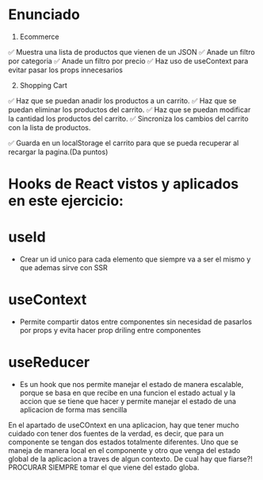 # Enunciado

1. Ecommerce

✅ Muestra una lista de productos que vienen de un JSON
✅ Anade un filtro por categoria
✅ Anade un filtro por precio
✅ Haz uso de useContext para evitar pasar los props innecesarios

2. Shopping Cart

✅ Haz que se puedan anadir los productos a un carrito.
✅ Haz que se puedan eliminar los productos del carrito.
✅ Haz que se puedan modificar la cantidad los productos del carrito.
✅ Sincroniza los cambios del carrito con la lista de productos.

✅ Guarda en un localStorage el carrito para que se pueda recuperar al recargar la pagina.(Da puntos)

# Hooks de React vistos y aplicados en este ejercicio:

# useId

- Crear un id unico para cada elemento que siempre va a ser el mismo y que ademas sirve con SSR

# useContext

- Permite compartir datos entre componentes sin necesidad de pasarlos por props y evita hacer prop driling entre componentes

# useReducer

- Es un hook que nos permite manejar el estado de manera escalable, porque se basa en que recibe en una funcion el estado actual y la accion que se tiene que hacer y permite manejar el estado de una aplicacion de forma mas sencilla

En el apartado de useCOntext en una aplicacion, hay que tener mucho cuidado con tener dos fuentes de la verdad, es decir, que para un componente se tengan dos estados totalmente diferentes. Uno que se maneja de manera local en el componente y otro que venga del estado global de la aplicacion a traves de algun contexto. De cual hay que fiarse?! PROCURAR SIEMPRE tomar el que viene del estado globa.
